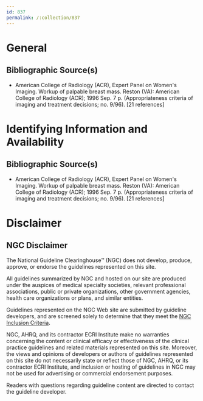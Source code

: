 ```yaml
---
id: 837
permalink: /:collection/837
---
```


# General

## Bibliographic Source(s)

- American College of Radiology (ACR), Expert Panel on Women's Imaging. Workup of palpable breast mass. Reston (VA): American College of Radiology (ACR); 1996 Sep. 7 p. (Appropriateness criteria of imaging and treatment decisions; no. 9/96). [21 references]

# Identifying Information and Availability

## Bibliographic Source(s)

- American College of Radiology (ACR), Expert Panel on Women's Imaging. Workup of palpable breast mass. Reston (VA): American College of Radiology (ACR); 1996 Sep. 7 p. (Appropriateness criteria of imaging and treatment decisions; no. 9/96). [21 references]

# Disclaimer

## NGC Disclaimer

The National Guideline Clearinghouse™ (NGC) does not develop, produce, approve, or endorse the guidelines represented on this site.

All guidelines summarized by NGC and hosted on our site are produced under the auspices of medical specialty societies, relevant professional associations, public or private organizations, other government agencies, health care organizations or plans, and similar entities.

Guidelines represented on the NGC Web site are submitted by guideline developers, and are screened solely to determine that they meet the [NGC Inclusion Criteria](/help-and-about/summaries/inclusion-criteria).

NGC, AHRQ, and its contractor ECRI Institute make no warranties concerning the content or clinical efficacy or effectiveness of the clinical practice guidelines and related materials represented on this site. Moreover, the views and opinions of developers or authors of guidelines represented on this site do not necessarily state or reflect those of NGC, AHRQ, or its contractor ECRI Institute, and inclusion or hosting of guidelines in NGC may not be used for advertising or commercial endorsement purposes.

Readers with questions regarding guideline content are directed to contact the guideline developer.

